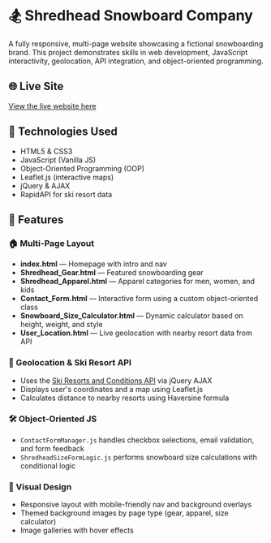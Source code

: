 # 🏂 Shredhead Snowboard Company

A fully responsive, multi-page website showcasing a fictional snowboarding brand. This project demonstrates skills in web development, JavaScript interactivity, 
geolocation, API integration, and object-oriented programming.

## 🌐 Live Site
[View the live website here](https://awaddell-dev.github.io/Snowboarding-Website)

## 🧰 Technologies Used
- HTML5 & CSS3
- JavaScript (Vanilla JS)
- Object-Oriented Programming (OOP)
- Leaflet.js (interactive maps)
- jQuery & AJAX
- RapidAPI for ski resort data

## 📁 Features

### 🏠 Multi-Page Layout
- **index.html** — Homepage with intro and nav
- **Shredhead_Gear.html** — Featured snowboarding gear
- **Shredhead_Apparel.html** — Apparel categories for men, women, and kids
- **Contact_Form.html** — Interactive form using a custom object-oriented class
- **Snowboard_Size_Calculator.html** — Dynamic calculator based on height, weight, and style
- **User_Location.html** — Live geolocation with nearby resort data from API

### 📍 Geolocation & Ski Resort API
- Uses the [Ski Resorts and Conditions API](https://rapidapi.com/random-shapes/random-shapes-default/api/ski-resorts-and-conditions/) via jQuery AJAX
- Displays user's coordinates and a map using Leaflet.js
- Calculates distance to nearby resorts using Haversine formula

### 🛠️ Object-Oriented JS
- `ContactFormManager.js` handles checkbox selections, email validation, and form feedback
- `ShredheadSizeFormLogic.js` performs snowboard size calculations with conditional logic

### 🎨 Visual Design
- Responsive layout with mobile-friendly nav and background overlays
- Themed background images by page type (gear, apparel, size calculator)
- Image galleries with hover effects

